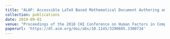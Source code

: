 ```yaml
---
title: "ALAP: Accessible LaTeX Based Mathematical Document Authoring and Presentation"
collection: publications
date: 2019-09-01
venue: "Proceedings of the 2018 CHI Conference on Human Factors in Computing Systems (CHI '19)"
paperurl: 'https://dl.acm.org/doi/abs/10.1145/3290605.3300734'
---
```




